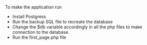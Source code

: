 To make the application run
* Install Postgress
* Run the backup SQL file to recreate the database  
* Change the $db variable accordingly in all the php files to make connection to the database.
* Run the first_page.php file